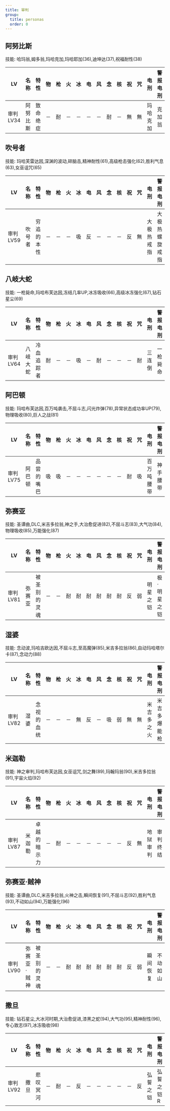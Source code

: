 ```yaml
---
title: 审判
group:
  title: personas
  order: 0
---
```


## 阿努比斯

技能: 哈玛翁,姆多翁,玛哈克加,玛哈耶加(36),迪坤达(37),祝福耐性(38)

| LV   | 名称 | 特性 | 物   | 枪   | 火   | 冰   | 电   | 风   | 念   | 核   | 祝   | 咒   | 电刑 | 警报电刑 | 装备类型 |
| ---- | ---- | ---- | ---- | ---- | ---- | ---- | ---- | ---- | ---- | ---- | ---- | ---- | ---- | -------- | -------- |
|审判LV34|阿努比斯|致命绝症|－|耐|－|－|－|－|耐|－|無|無|玛哈克加|克加翁|技能卡|

## 吹号者

技能: 玛哈芙雷达因,深渊的波动,碎脑击,精神耐性(61),高级枪击强化(62),胜利气息(63),女巫诅咒(65)

| LV   | 名称 | 特性 | 物   | 枪   | 火   | 冰   | 电   | 风   | 念   | 核   | 祝   | 咒   | 电刑 | 警报电刑 | 装备类型 |
| ---- | ---- | ---- | ---- | ---- | ---- | ---- | ---- | ---- | ---- | ---- | ---- | ---- | ---- | -------- | -------- |
|审判LV59|吹号者|穷追的本性|－|－|－|吸|反|－|－|－|反|無|大极热戒指|大极热螺旋戒指|饰品|

## 八岐大蛇

技能: 一枪毙命,玛哈布芙达因,冻结几率UP,冰冻吸收(66),高级冰冻强化(67),钻石星尘(69)

| LV   | 名称 | 特性 | 物   | 枪   | 火   | 冰   | 电   | 风   | 念   | 核   | 祝   | 咒   | 电刑 | 警报电刑 | 装备类型 |
| ---- | ---- | ---- | ---- | ---- | ---- | ---- | ---- | ---- | ---- | ---- | ---- | ---- | ---- | -------- | -------- |
|审判LV64|八岐大蛇|冷血追踪者|耐|－|－|吸|－|耐|－|－|－|耐|三连倒|一枪毙命|技能卡|

## 阿巴顿

技能: 玛哈布芙达因,百万吨袭击,不屈斗志,闪光炸弹(78),异常状态成功率UP(79),物理吸收(80),巨人之战(81)

| LV   | 名称 | 特性 | 物   | 枪   | 火   | 冰   | 电   | 风   | 念   | 核   | 祝   | 咒   | 电刑 | 警报电刑 | 装备类型 |
| ---- | ---- | ---- | ---- | ---- | ---- | ---- | ---- | ---- | ---- | ---- | ---- | ---- | ---- | -------- | -------- |
|审判LV75|阿巴顿|品尝的嘴巴|吸|吸|－|－|－|－|－|－|耐|吸|百万吨腰带|神手腰带|饰品|

## 弥赛亚

技能: 圣谭曲,DLC,米吉多拉翁,神之手,大治愈促进(82),不屈斗志(83),大气功(84),物理吸收(85),万能强化(87)

| LV   | 名称 | 特性 | 物   | 枪   | 火   | 冰   | 电   | 风   | 念   | 核   | 祝   | 咒   | 电刑 | 警报电刑 | 装备类型 |
| ---- | ---- | ---- | ---- | ---- | ---- | ---- | ---- | ---- | ---- | ---- | ---- | ---- | ---- | -------- | -------- |
|审判LV81|弥赛亚|被圣别的灵魂|－|－|耐|耐|耐|耐|耐|耐|反|弱|明星之铠|极·明星之铠|男女防具|

## 湿婆

技能: 念动波,玛哈吉欧达因,不屈斗志,至高魔弹(85),米吉多拉翁(86),自动玛哈塔尔卡(87),念动力(88)

| LV   | 名称 | 特性 | 物   | 枪   | 火   | 冰   | 电   | 风   | 念   | 核   | 祝   | 咒   | 电刑 | 警报电刑 | 装备类型 |
| ---- | ---- | ---- | ---- | ---- | ---- | ---- | ---- | ---- | ---- | ---- | ---- | ---- | ---- | -------- | -------- |
|审判LV82|湿婆|念视的血统|－|－|－|無|反|－|吸|弱|無|無|米吉多之火|米吉多爆能枪|龙司远程|

## 米迦勒

技能: 神之审判,玛哈布芙达因,女巫诅咒,剑之舞(89),玛翰玛翁(90),米吉多拉翁(91),宇宙火焰(92)

| LV   | 名称 | 特性 | 物   | 枪   | 火   | 冰   | 电   | 风   | 念   | 核   | 祝   | 咒   | 电刑 | 警报电刑 | 装备类型 |
| ---- | ---- | ---- | ---- | ---- | ---- | ---- | ---- | ---- | ---- | ---- | ---- | ---- | ---- | -------- | -------- |
|审判LV87|米迦勒|卓越的暗示力|－|耐|－|－|－|－|－|－|反|無|地狱审判|审判终结|会长远程|

## 弥赛亚·贼神

技能: 圣谭曲,DLC,米吉多拉翁,火神之击,瞬间恢复(91),不屈斗志(92),胜利气息(93),不动如山(94),万能强化(96)

| LV   | 名称 | 特性 | 物   | 枪   | 火   | 冰   | 电   | 风   | 念   | 核   | 祝   | 咒   | 电刑 | 警报电刑 | 装备类型 |
| ---- | ---- | ---- | ---- | ---- | ---- | ---- | ---- | ---- | ---- | ---- | ---- | ---- | ---- | -------- | -------- |
|审判LV90|弥赛亚·贼神|被圣别的灵魂|－|－|耐|耐|耐|耐|耐|耐|反|弱|瞬间恢复|不动如山|技能卡|

## 撒旦

技能: 钻石星尘,大冰河时期,大治愈促进,漆黑之蛇(94),大气功(95),精神耐性(96),专心致志(97),冰冻吸收(98)

| LV   | 名称 | 特性 | 物   | 枪   | 火   | 冰   | 电   | 风   | 念   | 核   | 祝   | 咒   | 电刑 | 警报电刑 | 装备类型 |
| ---- | ---- | ---- | ---- | ---- | ---- | ---- | ---- | ---- | ---- | ---- | ---- | ---- | ---- | -------- | -------- |
|审判LV92|撒旦|悲叹冥河|－|耐|－|反|－|－|－|－|－|反|弘誓之铠|弘誓之铠R|男性防具|


    